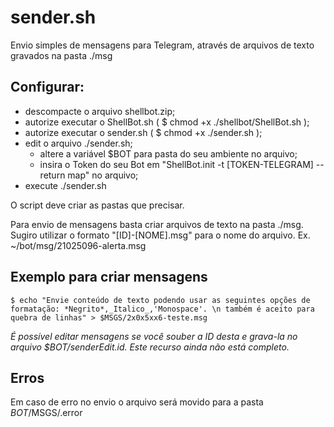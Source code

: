 # sender.sh

Envio simples de mensagens para Telegram, através de arquivos de texto gravados na pasta ./msg

## Configurar:
- descompacte o arquivo shellbot.zip;
- autorize executar o ShellBot.sh ( $ chmod +x ./shellbot/ShellBot.sh );
- autorize executar o sender.sh ( $ chmod +x ./sender.sh );
- edit o arquivo ./sender.sh;
  - altere a variável $BOT para pasta do seu ambiente no arquivo;
  - insira o Token do seu Bot em "ShellBot.init -t [TOKEN-TELEGRAM] --return map" no arquivo;
- execute ./sender.sh

O script deve criar as pastas que precisar.

Para envio de mensagens basta criar arquivos de texto na pasta ./msg.
Sugiro utilizar o formato "[ID]-[NOME].msg" para o nome do arquivo.
  Ex. ~/bot/msg/21025096-alerta.msg
  
## Exemplo para criar mensagens
`$ echo "Envie conteúdo de texto podendo usar as seguintes opções de formatação: *Negrito*,_Italico_,'Monospace'.
\n também é aceito para quebra de linhas" > $MSGS/2x0x5xx6-teste.msg`

_É possível editar mensagens se você souber a ID desta e grava-la no
arquivo $BOT/senderEdit.id. Este recurso ainda não está completo._



## Erros
Em caso de erro no envio o arquivo será movido para a pasta $BOT/$MSGS/.error


